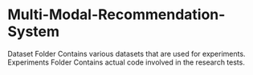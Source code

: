 # Multi-Modal-Recommendation-System

Dataset Folder Contains various datasets that are used for experiments.
Experiments Folder Contains actual code involved in the research tests.
